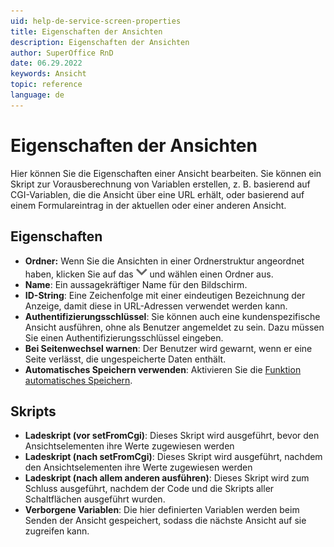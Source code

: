 ```yaml
---
uid: help-de-service-screen-properties
title: Eigenschaften der Ansichten
description: Eigenschaften der Ansichten
author: SuperOffice RnD
date: 06.29.2022
keywords: Ansicht
topic: reference
language: de
---
```


# Eigenschaften der Ansichten

Hier können Sie die Eigenschaften einer Ansicht bearbeiten. Sie können ein Skript zur Vorausberechnung von Variablen erstellen, z. B. basierend auf CGI-Variablen, die die Ansicht über eine URL erhält, oder basierend auf einem Formulareintrag in der aktuellen oder einer anderen Ansicht.

## Eigenschaften

* **Ordner:** Wenn Sie die Ansichten in einer Ordnerstruktur angeordnet haben, klicken Sie auf das ![Symbol][img1] und wählen einen Ordner aus.
* **Name**: Ein aussagekräftiger Name für den Bildschirm.
* **ID-String**: Eine Zeichenfolge mit einer eindeutigen Bezeichnung der Anzeige, damit diese in URL-Adressen verwendet werden kann.
* **Authentifizierungsschlüssel**: Sie können auch eine kundenspezifische Ansicht ausführen, ohne als Benutzer angemeldet zu sein. Dazu müssen Sie einen Authentifizierungsschlüssel eingeben.
* **Bei Seitenwechsel warnen**: Der Benutzer wird gewarnt, wenn er eine Seite verlässt, die ungespeicherte Daten enthält.
* **Automatisches Speichern verwenden**: Aktivieren Sie die [Funktion automatisches Speichern][1].

## Skripts

* **Ladeskript (vor setFromCgi)**: Dieses Skript wird ausgeführt, bevor den Ansichtselementen ihre Werte zugewiesen werden
* **Ladeskript (nach setFromCgi)**: Dieses Skript wird ausgeführt, nachdem den Ansichtselementen ihre Werte zugewiesen werden
* **Ladeskript (nach allem anderen ausführen)**: Dieses Skript wird zum Schluss ausgeführt, nachdem der Code und die Skripts aller Schaltflächen ausgeführt wurden.
* **Verborgene Variablen**: Die hier definierten Variablen werden beim Senden der Ansicht gespeichert, sodass die nächste Ansicht auf sie zugreifen kann.

<!-- Referenced links -->
[1]: ../../../request/learn/howto/create.md

<!-- Referenced images -->
[img1]: ../../../../../common/icons/dropdown-arrow.png
